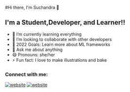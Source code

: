 
#Hi there, I'm Suchandra 👋 

## I'm a Student,Developer, and Learner!!

- 🌱 I’m currently learning everything 
- 👯 I’m looking to collaborate with other developers
- 🥅 2022 Goals: Learn more about ML frameworks
- 💬 Ask me about anything
- 😄 Pronouns: she/her
- ⚡ Fun fact: I love to make illustrations and bake


### Connect with me:

[![website](./img/linkedin-light.svg)](www.linkedin.com/in/suchandra-chakraborty-927asa279#gh-light-mode-only)
[![website](./img/linkedin-dark.svg)](www.linkedin.com/in/suchandra-chakraborty-927asa279#gh-dark-mode-only)
&nbsp;&nbsp;

